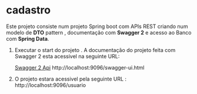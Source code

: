 # cadastro


<p>Este projeto consiste num projeto Spring boot com APIs REST criando num modelo de  <b>DTO</b> pattern , documentação com <b>Swagger 2</b> e acesso ao Banco com <b>Spring Data</b>.</p> 


<ol>
<li>
  Executar o start do projeto . A documentação do projeto feita com Swagger 2 esta acessivel na seguinte URL: <p>
  
  <a href="http://localhost:9096/swagger-ui.html">Swagger 2 Api</a>  http://localhost:9096/swagger-ui.html
  
 
 
</li>

<li>
  O projeto estara acessivel pela seguinte URL : http://localhost:9096/usuario 
</li> 

</ol>




